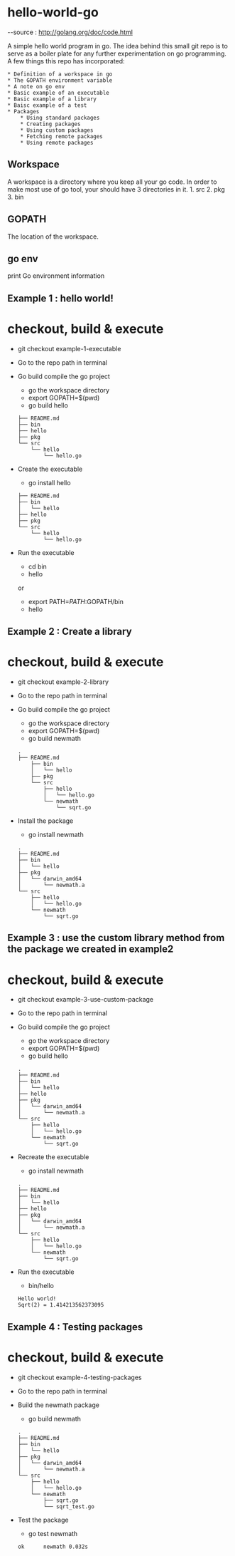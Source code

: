 # hello-world-go

--source : http://golang.org/doc/code.html

A simple hello world program in go. The idea behind this small git repo is to serve as a boiler plate for any further experimentation on go programming. A few things this repo has incorporated:

 	* Definition of a workspace in go
 	* The GOPATH environment variable
 	* A note on go env
 	* Basic example of an executable
 	* Basic example of a library 
 	* Baisc example of a test
 	* Packages
 		* Using standard packages
 		* Creating packages
 		* Using custom packages
 		* Fetching remote packages
 		* Using remote packages

## Workspace
A workspace is a directory where you keep all your go code. In order to make most use of go tool, your should have 3 directories in it.
	1. src
	2. pkg
	3. bin

## GOPATH
The location of the workspace.

## go env
print Go environment information


Example 1 : hello world!
---
# checkout, build & execute

* git checkout example-1-executable
* Go to the repo path in terminal
* Go build compile the go project
	* go the workspace directory
	* export GOPATH=$(pwd)
	* go build hello
	```
	├── README.md
	├── bin
	├── hello
	├── pkg
	└── src
	    └── hello
	        └── hello.go
	```

* Create the executable
	* go install hello
	```
	├── README.md
	├── bin
	│   └── hello
	├── hello
	├── pkg
	└── src
	    └── hello
	        └── hello.go
	```

* Run the executable
	* cd bin
	* hello

	or

	* export PATH=$PATH:$GOPATH/bin
	* hello

Example 2 : Create a library
---
# checkout, build & execute

* git checkout example-2-library
* Go to the repo path in terminal
* Go build compile the go project
	* go the workspace directory
	* export GOPATH=$(pwd)
	* go build newmath
	```
	.
	├── README.md
		├── bin
		│   └── hello
		├── pkg
		└── src
		    ├── hello
		    │   └── hello.go
		    └── newmath
		        └── sqrt.go
	```

* Install the package
	* go install newmath
	```
	.
	├── README.md
	├── bin
	│   └── hello
	├── pkg
	│   └── darwin_amd64
	│       └── newmath.a
	└── src
	    ├── hello
	    │   └── hello.go
	    └── newmath
	        └── sqrt.go
	```

Example 3 : use the custom library method from the package we created in example2 
---
# checkout, build & execute

* git checkout example-3-use-custom-package
* Go to the repo path in terminal
* Go build compile the go project
	* go the workspace directory
	* export GOPATH=$(pwd)
	* go build hello
	```
	.
	├── README.md
	├── bin
	│   └── hello
	├── hello
	├── pkg
	│   └── darwin_amd64
	│       └── newmath.a
	└── src
	    ├── hello
	    │   └── hello.go
	    └── newmath
	        └── sqrt.go
	```

* Recreate the executable
	* go install newmath
	```
	.
	├── README.md
	├── bin
	│   └── hello
	├── hello
	├── pkg
	│   └── darwin_amd64
	│       └── newmath.a
	└── src
	    ├── hello
	    │   └── hello.go
	    └── newmath
	        └── sqrt.go
	```
* Run the executable
	* bin/hello
	```
	Hello world!
	Sqrt(2) = 1.414213562373095
	```

Example 4 : Testing packages
---
# checkout, build & execute

* git checkout example-4-testing-packages
* Go to the repo path in terminal
* Build the newmath package
	* go build newmath
	```
	.
	├── README.md
	├── bin
	│   └── hello
	├── pkg
	│   └── darwin_amd64
	│       └── newmath.a
	└── src
	    ├── hello
	    │   └── hello.go
	    └── newmath
	        ├── sqrt.go
	        └── sqrt_test.go
	```

* Test the package
	* go test newmath
	```
	ok  	newmath	0.032s


	```